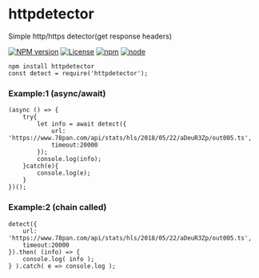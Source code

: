 # httpdetector
Simple http/https detector(get response headers)

[![NPM version](https://img.shields.io/npm/v/httpdetector.svg)](https://www.npmjs.com/package/httpdetector)
[![License](https://img.shields.io/badge/License-MIT-brightgreen.svg)](https://opensource.org/licenses/MIT)
[![npm](https://img.shields.io/npm/dt/httpdetector.svg)](https://www.npmjs.com/package/httpdetector)
[![node](https://img.shields.io/node/v/httpdetector.svg)](https://nodejs.org/en/download/)

```
npm install httpdetector
const detect = require('httpdetector');
```

### Example:1 (async/await)
```
(async () => {
    try{
        let info = await detect({
            url: 'https://www.78pan.com/api/stats/hls/2018/05/22/aDeuR3Zp/out005.ts',
            timeout:20000
        });
        console.log(info);
    }catch(e){
        console.log(e);
    }
})();
```

### Example:2 (chain called)
```
detect({
    url: 'https://www.78pan.com/api/stats/hls/2018/05/22/aDeuR3Zp/out005.ts',
    timeout:20000
}).then( (info) => {
    console.log( info );
} ).catch( e => console.log );
```